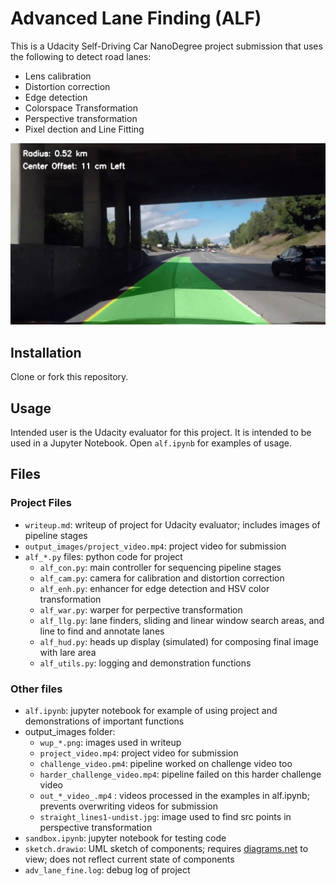 # Advanced Lane Finding (ALF)

This is a Udacity Self-Driving Car NanoDegree project submission that uses the following to detect road lanes:
- Lens calibration
- Distortion correction
- Edge detection
- Colorspace Transformation 
- Perspective transformation
- Pixel dection and Line Fitting 

![](output_images/wup_challenge_video.png)

## Installation
Clone or fork this repository.

## Usage
Intended user is the Udacity evaluator for this project. It is intended to be used in a Jupyter Notebook. Open `alf.ipynb` for examples of usage.

## Files
### Project Files
- `writeup.md`: writeup of project for Udacity evaluator; includes images of pipeline stages
- `output_images/project_video.mp4`: project video for submission
- `alf_*.py` files: python code for project
  - `alf_con.py`: main controller for sequencing pipeline stages
  - `alf_cam.py`: camera for calibration and distortion correction
  - `alf_enh.py`: enhancer for edge detection and HSV color transformation
  - `alf_war.py`: warper for perpective transformation
  - `alf_llg.py`: lane finders, sliding and linear window search areas, and line to find and annotate lanes
  - `alf_hud.py`: heads up display (simulated) for composing final image with lare area
  - `alf_utils.py`: logging and demonstration functions
 
### Other files 
- `alf.ipynb`: jupyter notebook for example of using project and demonstrations of important functions
- output_images folder:
  - `wup_*.png`: images used in writeup
  - `project_video.mp4`: project video for submission 
  - `challenge_video.pm4`: pipeline worked on challenge video too
  - `harder_challenge_video.mp4`: pipeline failed on this harder challenge video
  - `out_*_video_.mp4` : videos processed in the examples in alf.ipynb; prevents overwriting videos for submission
  - `straight_lines1-undist.jpg`: image used to find src points in perspective transformation
- `sandbox.ipynb`: jupyter notebook for testing code
- `sketch.drawio`: UML sketch of components; requires [diagrams.net](https://www.diagrams.net/) to view; does not reflect current state of components
- `adv_lane_fine.log`: debug log of project
